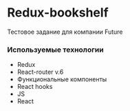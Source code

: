 # Redux-bookshelf

Тестовое задание для компании Future

### Используемые технологии

- Redux
- React-router v.6
- Функциональные компоненты
- React hooks
- JS
- React
